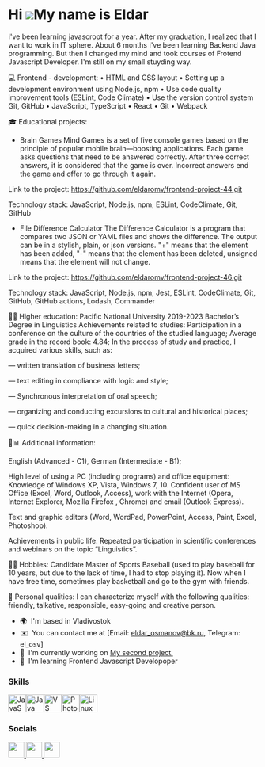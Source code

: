 Hi ![](https://user-images.githubusercontent.com/18350557/176309783-0785949b-9127-417c-8b55-ab5a4333674e.gif)My name is Eldar
=============================================================================================================================

I've been learning javascropt for a year. After my graduation, I realized that I want to work in IT sphere. About 6 months I've been learning Backend Java programming. But then I changed my mind and took courses of Frotend Javascript Developer. I'm still on my small stuyding way.

💻 Frontend - development:
• HTML and CSS layout
• Setting up a development environment using Node.js, npm
• Use code quality improvement tools (ESLint, Code Climate)
• Use the version control system Git, GitHub
• JavaScript, TypeScript
• React
• Git
• Webpack

🎓 Educational projects: 
* Brain Games
Mind Games is a set of five console games based on the principle of popular mobile brain—boosting applications. Each game asks questions that need to be answered correctly. After three correct answers, it is considered that the game is over. Incorrect answers end the game and offer to go through it again.

Link to the project: https://github.com/eldaromv/frontend-project-44.git

Technology stack: JavaScript, Node.js, npm, ESLint, CodeClimate, Git, GitHub

* File Difference Calculator
The Difference Calculator is a program that compares two JSON or YAML files and shows the difference. The output can be in a stylish, plain, or json versions.
"+" means that the element has been added,
"-" means that the element has been deleted,
unsigned means that the element will not change.

Link to the project: https://github.com/eldaromv/frontend-project-46.git

Technology stack: JavaScript, Node.js, npm, Jest, ESLint, CodeClimate, Git, GitHub, GitHub actions, Lodash, Commander

👨‍🎓 Higher education: Pacific National University 2019-2023 Bachelor’s Degree in Linguistics
Achievements related to studies: Participation in a conference on the culture of the countries of the studied language;
Average grade in the record book: 4.84;
In the process of study and practice, I acquired various skills, such as:

 — written translation of business letters;
 
 — text editing in compliance with logic and style;
 
 — Synchronous interpretation of oral speech;
 
 — organizing and conducting excursions to cultural and historical places;
 
 — quick decision-making in a changing situation.

💼📊 Additional information:

English (Advanced - C1), German (Intermediate - B1);

High level of using a PC (including programs) and office equipment: Knowledge of Windows XP, Vista, Windows 7, 10. Confident user of MS Office (Excel, Word, Outlook, Access), work with the Internet (Opera, Internet Explorer, Mozilla Firefox , Chrome) and email (Outlook Express).

Text and graphic editors (Word, WordPad, PowerPoint, Access, Paint, Excel, Photoshop).

Achievements in public life: Repeated participation in scientific conferences and webinars on the topic “Linguistics”.

🤾‍♀️ Hobbies: Candidate Master of Sports Baseball (used to play baseball for 10 years, but due to the lack of time, I had to stop playing it). Now when I have free time, sometimes play basketball and go to the gym with friends. 

👦 Personal qualities: I can characterize myself with the following qualities: friendly, talkative, responsible, easy-going and creative person.

* 🌍  I'm based in Vladivostok
* ✉️  You can contact me at [Email: eldar_osmanov@bk.ru, Telegram: el_osv]
* 🚀  I'm currently working on [My second project.](http://github.com/eldaromv/frontend-project-46.git)
* 🧠  I'm learning Frontend Javascript Developoper

### Skills


<p align="left">
<a href="https://developer.mozilla.org/en-US/docs/Web/JavaScript" target="_blank" rel="noreferrer"><img src="https://raw.githubusercontent.com/danielcranney/readme-generator/main/public/icons/skills/javascript-colored.svg" width="36" height="36" alt="JavaScript" /></a><a href="https://www.oracle.com/java/" target="_blank" rel="noreferrer"><img src="https://raw.githubusercontent.com/danielcranney/readme-generator/main/public/icons/skills/java-colored.svg" width="36" height="36" alt="Java" /></a><a href="https://code.visualstudio.com/" target="_blank" rel="noreferrer"><img src="https://raw.githubusercontent.com/danielcranney/readme-generator/main/public/icons/skills/visualstudiocode.svg" width="36" height="36" alt="VS Code" /></a><a href="https://www.adobe.com/uk/products/photoshop.html" target="_blank" rel="noreferrer"><img src="https://raw.githubusercontent.com/danielcranney/readme-generator/main/public/icons/skills/photoshop-colored.svg" width="36" height="36" alt="Photoshop" /></a><a href="https://www.linux.org" target="_blank" rel="noreferrer"><img src="https://raw.githubusercontent.com/danielcranney/readme-generator/main/public/icons/skills/linux-colored.svg" width="36" height="36" alt="Linux" /></a>
</p>


### Socials

<p align="left"> <a href="https://discord.com/users/fireball_01" target="_blank" rel="noreferrer"> <picture> <source media="(prefers-color-scheme: dark)" srcset="https://raw.githubusercontent.com/danielcranney/readme-generator/main/public/icons/socials/discord-dark.svg" /> <source media="(prefers-color-scheme: light)" srcset="https://raw.githubusercontent.com/danielcranney/readme-generator/main/public/icons/socials/discord.svg" /> <img src="https://raw.githubusercontent.com/danielcranney/readme-generator/main/public/icons/socials/discord.svg" width="32" height="32" /> </picture> </a> <a href="https://www.github.com/eldaromv" target="_blank" rel="noreferrer"> <picture> <source media="(prefers-color-scheme: dark)" srcset="https://raw.githubusercontent.com/danielcranney/readme-generator/main/public/icons/socials/github-dark.svg" /> <source media="(prefers-color-scheme: light)" srcset="https://raw.githubusercontent.com/danielcranney/readme-generator/main/public/icons/socials/github.svg" /> <img src="https://raw.githubusercontent.com/danielcranney/readme-generator/main/public/icons/socials/github.svg" width="32" height="32" /> </picture> </a> <a href="http://www.instagram.com/eldar_omv" target="_blank" rel="noreferrer"> <picture> <source media="(prefers-color-scheme: dark)" srcset="https://raw.githubusercontent.com/danielcranney/readme-generator/main/public/icons/socials/instagram-dark.svg" /> <source media="(prefers-color-scheme: light)" srcset="https://raw.githubusercontent.com/danielcranney/readme-generator/main/public/icons/socials/instagram.svg" /> <img src="https://raw.githubusercontent.com/danielcranney/readme-generator/main/public/icons/socials/instagram.svg" width="32" height="32" /> </picture> </a></p>
